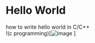 # Hello World
how to write hello world in C/C++  
!(c programming)[![image](https://user-images.githubusercontent.com/104252631/174271414-b182dcad-53dd-41f5-a935-a5ee386821a8.png)
]
